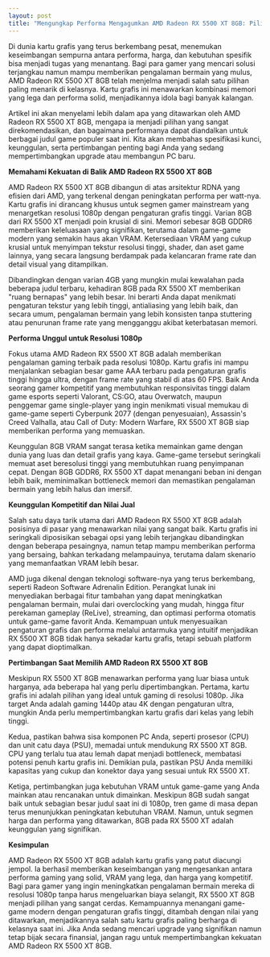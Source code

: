 ```yaml
---
layout: post
title: "Mengungkap Performa Mengagumkan AMD Radeon RX 5500 XT 8GB: Pilihan Cerdas untuk Gamer"
---
```


Di dunia kartu grafis yang terus berkembang pesat, menemukan keseimbangan sempurna antara performa, harga, dan kebutuhan spesifik bisa menjadi tugas yang menantang. Bagi para gamer yang mencari solusi terjangkau namun mampu memberikan pengalaman bermain yang mulus, AMD Radeon RX 5500 XT 8GB telah menjelma menjadi salah satu pilihan paling menarik di kelasnya. Kartu grafis ini menawarkan kombinasi memori yang lega dan performa solid, menjadikannya idola bagi banyak kalangan.

Artikel ini akan menyelami lebih dalam apa yang ditawarkan oleh AMD Radeon RX 5500 XT 8GB, mengapa ia menjadi pilihan yang sangat direkomendasikan, dan bagaimana performanya dapat diandalkan untuk berbagai judul game populer saat ini. Kita akan membahas spesifikasi kunci, keunggulan, serta pertimbangan penting bagi Anda yang sedang mempertimbangkan upgrade atau membangun PC baru.

**Memahami Kekuatan di Balik AMD Radeon RX 5500 XT 8GB**

AMD Radeon RX 5500 XT 8GB dibangun di atas arsitektur RDNA yang efisien dari AMD, yang terkenal dengan peningkatan performa per watt-nya. Kartu grafis ini dirancang khusus untuk segmen gamer mainstream yang menargetkan resolusi 1080p dengan pengaturan grafis tinggi. Varian 8GB dari RX 5500 XT menjadi poin krusial di sini. Memori sebesar 8GB GDDR6 memberikan keleluasaan yang signifikan, terutama dalam game-game modern yang semakin haus akan VRAM. Ketersediaan VRAM yang cukup krusial untuk menyimpan tekstur resolusi tinggi, shader, dan aset game lainnya, yang secara langsung berdampak pada kelancaran frame rate dan detail visual yang ditampilkan.

Dibandingkan dengan varian 4GB yang mungkin mulai kewalahan pada beberapa judul terbaru, kehadiran 8GB pada RX 5500 XT memberikan "ruang bernapas" yang lebih besar. Ini berarti Anda dapat menikmati pengaturan tekstur yang lebih tinggi, antialiasing yang lebih baik, dan secara umum, pengalaman bermain yang lebih konsisten tanpa stuttering atau penurunan frame rate yang mengganggu akibat keterbatasan memori.

**Performa Unggul untuk Resolusi 1080p**

Fokus utama AMD Radeon RX 5500 XT 8GB adalah memberikan pengalaman gaming terbaik pada resolusi 1080p. Kartu grafis ini mampu menjalankan sebagian besar game AAA terbaru pada pengaturan grafis tinggi hingga ultra, dengan frame rate yang stabil di atas 60 FPS. Baik Anda seorang gamer kompetitif yang membutuhkan responsivitas tinggi dalam game esports seperti Valorant, CS:GO, atau Overwatch, maupun penggemar game single-player yang ingin menikmati visual memukau di game-game seperti Cyberpunk 2077 (dengan penyesuaian), Assassin's Creed Valhalla, atau Call of Duty: Modern Warfare, RX 5500 XT 8GB siap memberikan performa yang memuaskan.

Keunggulan 8GB VRAM sangat terasa ketika memainkan game dengan dunia yang luas dan detail grafis yang kaya. Game-game tersebut seringkali memuat aset beresolusi tinggi yang membutuhkan ruang penyimpanan cepat. Dengan 8GB GDDR6, RX 5500 XT dapat menangani beban ini dengan lebih baik, meminimalkan bottleneck memori dan memastikan pengalaman bermain yang lebih halus dan imersif.

**Keunggulan Kompetitif dan Nilai Jual**

Salah satu daya tarik utama dari AMD Radeon RX 5500 XT 8GB adalah posisinya di pasar yang menawarkan nilai yang sangat baik. Kartu grafis ini seringkali diposisikan sebagai opsi yang lebih terjangkau dibandingkan dengan beberapa pesaingnya, namun tetap mampu memberikan performa yang bersaing, bahkan terkadang melampauinya, terutama dalam skenario yang memanfaatkan VRAM lebih besar.

AMD juga dikenal dengan teknologi software-nya yang terus berkembang, seperti Radeon Software Adrenalin Edition. Perangkat lunak ini menyediakan berbagai fitur tambahan yang dapat meningkatkan pengalaman bermain, mulai dari overclocking yang mudah, hingga fitur perekaman gameplay (ReLive), streaming, dan optimasi performa otomatis untuk game-game favorit Anda. Kemampuan untuk menyesuaikan pengaturan grafis dan performa melalui antarmuka yang intuitif menjadikan RX 5500 XT 8GB tidak hanya sekadar kartu grafis, tetapi sebuah platform yang dapat dioptimalkan.

**Pertimbangan Saat Memilih AMD Radeon RX 5500 XT 8GB**

Meskipun RX 5500 XT 8GB menawarkan performa yang luar biasa untuk harganya, ada beberapa hal yang perlu dipertimbangkan. Pertama, kartu grafis ini adalah pilihan yang ideal untuk gaming di resolusi 1080p. Jika target Anda adalah gaming 1440p atau 4K dengan pengaturan ultra, mungkin Anda perlu mempertimbangkan kartu grafis dari kelas yang lebih tinggi.

Kedua, pastikan bahwa sisa komponen PC Anda, seperti prosesor (CPU) dan unit catu daya (PSU), memadai untuk mendukung RX 5500 XT 8GB. CPU yang terlalu tua atau lemah dapat menjadi bottleneck, membatasi potensi penuh kartu grafis ini. Demikian pula, pastikan PSU Anda memiliki kapasitas yang cukup dan konektor daya yang sesuai untuk RX 5500 XT.

Ketiga, pertimbangkan juga kebutuhan VRAM untuk game-game yang Anda mainkan atau rencanakan untuk dimainkan. Meskipun 8GB sudah sangat baik untuk sebagian besar judul saat ini di 1080p, tren game di masa depan terus menunjukkan peningkatan kebutuhan VRAM. Namun, untuk segmen harga dan performa yang ditawarkan, 8GB pada RX 5500 XT adalah keunggulan yang signifikan.

**Kesimpulan**

AMD Radeon RX 5500 XT 8GB adalah kartu grafis yang patut diacungi jempol. Ia berhasil memberikan keseimbangan yang mengesankan antara performa gaming yang solid, VRAM yang lega, dan harga yang kompetitif. Bagi para gamer yang ingin meningkatkan pengalaman bermain mereka di resolusi 1080p tanpa harus mengeluarkan biaya selangit, RX 5500 XT 8GB menjadi pilihan yang sangat cerdas. Kemampuannya menangani game-game modern dengan pengaturan grafis tinggi, ditambah dengan nilai yang ditawarkan, menjadikannya salah satu kartu grafis paling berharga di kelasnya saat ini. Jika Anda sedang mencari upgrade yang signifikan namun tetap bijak secara finansial, jangan ragu untuk mempertimbangkan kekuatan AMD Radeon RX 5500 XT 8GB.
